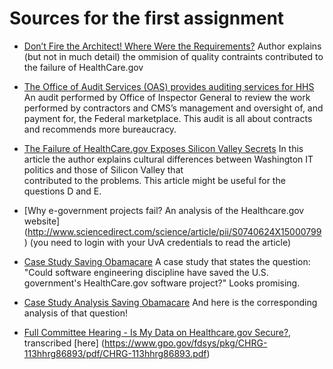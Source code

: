 # Sources for the first assignment

* [Don’t Fire the Architect! Where Were the Requirements?](http://ieeexplore.ieee.org/stamp/stamp.jsp?tp=&arnumber=6774318)
  Author explains (but not in much detail) the ommision of quality contraints contributed to the failure of HealthCare.gov

* [The Office of Audit Services (OAS) provides auditing services for HHS](http://oig.hhs.gov/oas/reports/region3/31403001.pdf)
  An audit performed by Office of Inspector General to review the work performed by contractors and CMS’s management 
  and oversight of, and payment for, the Federal marketplace. This audit is all about contracts and recommends more bureaucracy.

* [The Failure of HealthCare.gov Exposes Silicon Valley Secrets](http://www.computer.org/csdl/mags/ic/2014/06/mic2014060085.pdf)
  In this article the author explains cultural differences between Washington IT politics and those of Silicon Valley that       
  contributed to the problems. This article might be useful for the questions D and E.

* [Why e-government projects fail? An analysis of the Healthcare.gov website] (http://www.sciencedirect.com/science/article/pii/S0740624X15000799) (you need to login with your UvA credentials to read the article)

* [Case Study Saving Obamacare](http://www.chambers.com.au/public_resources/case_study/obamacare/saving-obamacare-case-study.pdf)
  A case study that states the question: "Could software engineering discipline have saved the U.S. government's HealthCare.gov software project?" Looks promising.

* [Case Study Analysis Saving Obamacare](http://www.chambers.com.au/public_resources/case_study/obamacare/saving-obamacare-case-study-analysis.pdf) And here is the corresponding analysis of that question!
  
* [Full Committee Hearing - Is My Data on Healthcare.gov Secure?](https://science.house.gov/legislation/hearings/full-committee-hearing-my-data-healthcaregov-secure), transcribed [here] (https://www.gpo.gov/fdsys/pkg/CHRG-113hhrg86893/pdf/CHRG-113hhrg86893.pdf)
